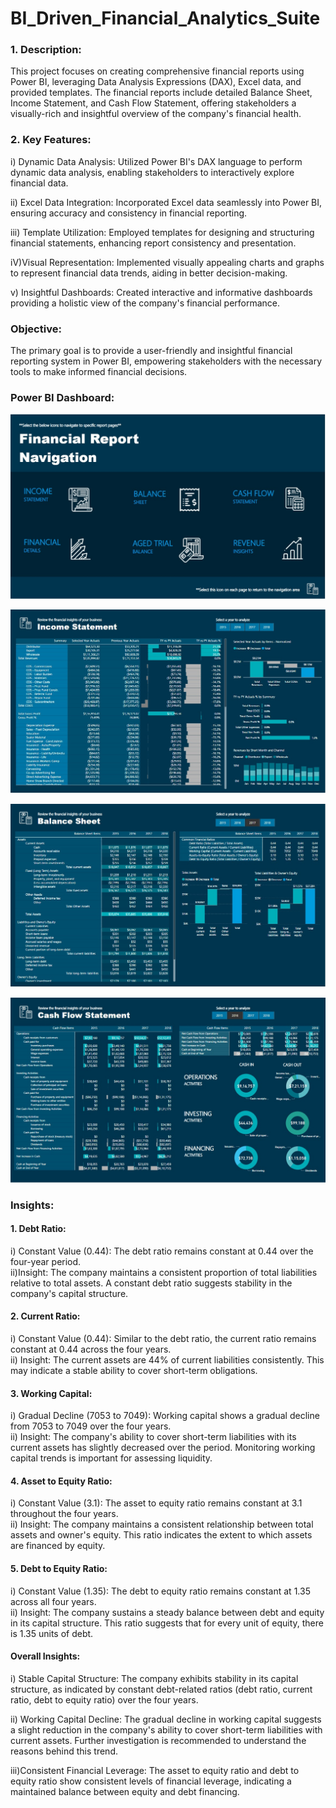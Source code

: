 # BI_Driven_Financial_Analytics_Suite

### 1. Description:
This project focuses on creating comprehensive financial reports using Power BI, leveraging Data Analysis Expressions (DAX), Excel data, and provided templates. The financial reports include detailed Balance Sheet, Income Statement, and Cash Flow Statement, offering stakeholders a visually-rich and insightful overview of the company's financial health.

### 2. Key Features:

i) Dynamic Data Analysis: Utilized Power BI's DAX language to perform dynamic data analysis, enabling stakeholders to interactively explore financial data.

ii) Excel Data Integration: Incorporated Excel data seamlessly into Power BI, ensuring accuracy and consistency in financial reporting.

iii) Template Utilization: Employed templates for designing and structuring financial statements, enhancing report consistency and presentation.

iV)Visual Representation: Implemented visually appealing charts and graphs to represent financial data trends, aiding in better decision-making.

v) Insightful Dashboards: Created interactive and informative dashboards providing a holistic view of the company's financial performance.

### Objective:
The primary goal is to provide a user-friendly and insightful financial reporting system in Power BI, empowering stakeholders with the necessary tools to make informed financial decisions.

### Power BI Dashboard:
![Alt Text](ascfs.jpg)

![Alt Text](Untitleddc.jpg)

![Alt Text](scsdv.jpg)

![Alt Text](csc.jpg)

### Insights:
#### 1. Debt Ratio: 
i) Constant Value (0.44): The debt ratio remains constant at 0.44 over the four-year period.<br>
ii)Insight: The company maintains a consistent proportion of total liabilities relative to total assets. A constant debt ratio suggests stability in the company's capital structure.

#### 2. Current Ratio:
i) Constant Value (0.44): Similar to the debt ratio, the current ratio remains constant at 0.44 across the four years.<br>
ii) Insight: The current assets are 44% of current liabilities consistently. This may indicate a stable ability to cover short-term obligations.

#### 3. Working Capital:
i) Gradual Decline (7053 to 7049): Working capital shows a gradual decline from 7053 to 7049 over the four years.<br>
ii) Insight: The company's ability to cover short-term liabilities with its current assets has slightly decreased over the period. Monitoring working capital trends is important for assessing liquidity.

#### 4. Asset to Equity Ratio:
i) Constant Value (3.1): The asset to equity ratio remains constant at 3.1 throughout the four years.<br>
ii) Insight: The company maintains a consistent relationship between total assets and owner's equity. This ratio indicates the extent to which assets are financed by equity.

#### 5. Debt to Equity Ratio:
i) Constant Value (1.35): The debt to equity ratio remains constant at 1.35 across all four years.<br>
ii) Insight: The company sustains a steady balance between debt and equity in its capital structure. This ratio suggests that for every unit of equity, there is 1.35 units of debt.

#### Overall Insights:

i) Stable Capital Structure: The company exhibits stability in its capital structure, as indicated by constant debt-related ratios (debt ratio, current ratio, debt to equity ratio) over the four years.

ii) Working Capital Decline: The gradual decline in working capital suggests a slight reduction in the company's ability to cover short-term liabilities with current assets. Further investigation is recommended to understand the reasons behind this trend.

iii)Consistent Financial Leverage: The asset to equity ratio and debt to equity ratio show consistent levels of financial leverage, indicating a maintained balance between equity and debt financing.
